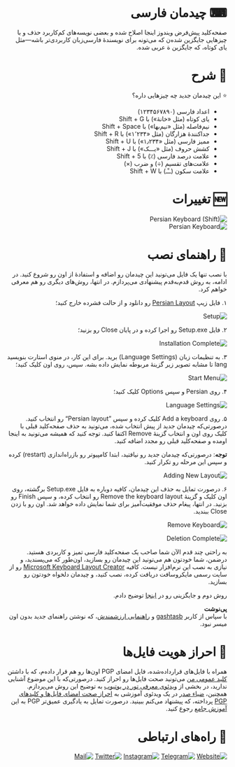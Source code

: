 <div dir="rtl">
  
# ⌨ چیدمان فارسی
صفحه‌کلید پیش‌فرض ویندوز اینجا اصلاح شده و بعضی نویسه‌های کم‌کاربرد حذف و با چیزهایی جایگزین شده‌ن که می‌تونه برای نویسندهٔ فارسی‌زبان کاربردی‌تر باشه—مثل یای کوتاه، که جایگزین ة عربی شده.

# 📖 شرح
⭐ این چیدمان جدید چه چیزهایی داره؟
* اعداد فارسی (۱۲۳۴۵۶۷۸۹۰)
* یای کوتاه (مثل «خانهٔ») با Shift + G
* نیم‌فاصله (مثل «نیم‌بها») با Shift + Space
* جداکنندهٔ هزارگان (مثل «۱٬۲۳۴») با Shift + R
* ممیز فارسی (مثل «۱٫۲۳۴») با Shift + U
* کشش حروف (مثل «یـــک») با Shift + J
* علامت درصد فارسی (٪) با Shift + 5
* علامت‌های تقسیم (÷) و ضرب (×)
* علامت سکون (ــْـ) با Shift + W

# 🆕 تغییرات
![Persian Keyboard (Shift)](https://user-images.githubusercontent.com/63400670/128644679-63c948c8-fbf4-49f0-a1e0-1ca61f734f42.jpg "تغییرات (با فشردن کلید Shift)")
<br>
![Persian Keyboard](https://user-images.githubusercontent.com/63400670/128644424-eed51020-6569-41e1-8bec-37c9fc3dc6a1.jpg "تغییرات (چینش حروف دست‌نخورده باقی مانده)")

# 📙 راهنمای نصب
با نصب تنها یک فایل می‌تونید این چیدمان رو اضافه و استفادهٔ از اون رو شروع کنید. در ادامه، به روش قدم‌به‌قدم پیشنهادی می‌پردازم. در انتها، روش‌های دیگری رو هم معرفی خواهم کرد.

۱. فایل زیپ  [Persian Layout](https://github.com/mcsaeid/Persian-Layout/raw/main/Persian%20Layout.zip) رو دانلود و از حالت فشرده خارج کنید؛

![Setup](https://user-images.githubusercontent.com/63400670/129455476-cc3fc06b-f650-48eb-bc60-2f28f897cff5.jpg "فایل نصب")

۲. فایل Setup.exe رو اجرا کرده و در پایان Close رو بزنید؛

![Installation Complete](https://user-images.githubusercontent.com/63400670/129455575-c6669ea1-1dc9-4384-8e2d-ad93e9feaebd.jpg "پایان نصب")

۳. به تنظیمات زبان (Language Settings) برید. برای این کار، در منوی استارت بنویسید lang تا مشابه تصویر زیر گزینهٔ مربوطه نمایش داده بشه. سپس، روی اون کلیک کنید؛

![Start Menu](https://user-images.githubusercontent.com/63400670/129455770-f294df18-073d-465c-b7e7-49d0471d0aee.jpg "جستجو در منوی استارت")

۴. روی Persian و سپس Options کلیک کنید؛ 
  
![Language Settings](https://user-images.githubusercontent.com/63400670/129455874-c55e0e30-b724-45ae-ae3e-dcd88e390474.jpg "تنظیمات زبان فارسی")

۵. روی Add a keyboard کلیک کرده و سپس ”Persian layout“ رو انتخاب کنید. درصورتی‌که چیدمان جدید از پیش انتخاب شده، می‌تونید به حذف صفحه‌کلید قبلی با کلیک روی اون و انتخاب گزینهٔ Remove اکتفا کنید. توجه کنید که همیشه می‌تونید به اینجا اومده و صفحه‌کلید قبلی رو مجدد اضافه کنید.

**توجه**: درصورتی‌که چیدمان جدید رو نیافتید، ابتدا کامپیوتر رو بازراه‌اندازی (restart) کرده و سپس این مرحله رو تکرار کنید. 

![Adding New Layout](https://user-images.githubusercontent.com/63400670/129455916-4977f389-b641-4d42-9fbe-45af6a6dcd7d.jpg "افزودن چیدمان جدید")

۶. درصورت تمایل به حذف این چیدمان، کافیه دوباره به فایل Setup.exe برگشته، روی اون کلیک و گزینهٔ Remove the keyboard layout رو انتخاب کرده، و سپس Finish رو بزنید. در انتها، پیغام حذف موفقیت‌آمیز برای شما نمایش داده خواهد شد. اون رو با زدن Close ببندید.

![Remove Keyboard](https://user-images.githubusercontent.com/63400670/129456142-df5301bd-a1a4-4b8f-ae5c-b0e8b6bf951f.jpg "حذف چیدمان")

![Deletion Complete](https://user-images.githubusercontent.com/63400670/129456154-e384af4e-ae81-4d86-95cd-8658f87c314e.jpg "پایان حذف")

به راحتی چند قدم الآن شما صاحب یک صفحه‌کلید فارسی تمیز و کاربردی هستید. درضمن، شما خودتون هم می‌تونید این چیدمان رو بسازید، اون‌طور که می‌پسندید، و نیازی به نصب این نرم‌افزار نیست. کافیه [Microsoft Keyboard Layout Creator](https://www.microsoft.com/en-us/download/details.aspx?id=102134) رو از سایت رسمی مایکروسافت دریافت کرده، نصب کنید، و چیدمان دلخواه خودتون رو بسازید.

روش دوم و جایگزینی رو در [اینجا](https://github.com/mcsaeid/Persian-Layout/tree/main/Keyboard%20Layout%20Manager#readme) توضیح دادم.

**پی‌نوشت**<br>
با سپاس از کاربر [gashtasb](https://github.com/gashtasb) و [راهنمایی ارزشمندش](https://github.com/mcsaeid/Persian-Layout/commit/2e3d2239c70a457a3fa20dbfbbe75e55e5f78922#commitcomment-54821418)، که نوشتن راهنمای جدید بدون اون میسر نبود.

# 🔑 احراز هویت فایل‌ها

همراه با فایل‌های قرارداده‌شده، فایل امضای PGP اون‌ها رو هم قرار داده‌م، که با داشتن [کلید عمومی من](https://keybase.io/mcsaeid/pgp_keys.asc) می‌تونید صحت فایل‌ها رو احراز کنید. درصورتی‌که با این موضوع آشنایی ندارید، در بخشی از [ویدئوی معرفی تور در یوتیوب](https://youtu.be/O6-w-4DZeb0?t=341) به توضیح این روش می‌پردازم. همچنین، [ضیاء صدر](https://twitter.com/Ziya_Sadr) در یک ویدئوی آموزشی به [احراز صحت امضای فایل‌ها و کلید‌های PGP](https://youtu.be/4F8jIp4Y3iU) پرداخته، که پیشنهاد می‌کنم ببینید. درصورت تمایل به یادگیری عمیق‌تر PGP به این [آموزش جامع](https://t.me/dieascm/77) رجوع کنید.

# 📝 راه‌های ارتباطی

[![Website](https://s19.picofile.com/file/8439033842/Website.png)](https://www.mcsaeid.com) [![Telegram](https://s18.picofile.com/file/8439033768/Telegram.png)](https://www.t.me/mcsaeid) [![Instagram](https://s18.picofile.com/file/8439033584/Instagram.png)](https://www.instagram.com/mcsaeid) [![Twitter](https://s18.picofile.com/file/8439033818/Twitter.png)](https://www.twitter.com/mcsaeid) [![Mail](https://s18.picofile.com/file/8439033592/Mail.png)](mailto:mcsaeid@protonmail.com)

</div>
